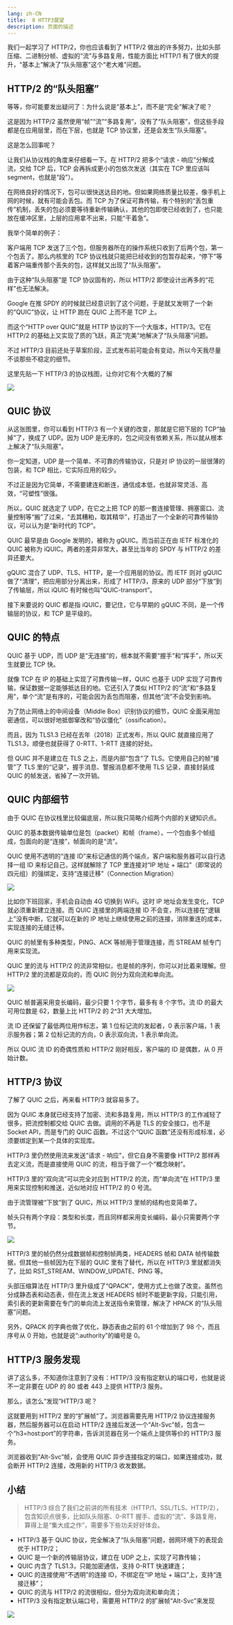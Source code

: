 ```yaml
---
lang: zh-CN
title:  8 HTTP3展望
description: 页面的描述
---
```




我们一起学习了 HTTP/2，你也应该看到了 HTTP/2 做出的许多努力，比如头部压缩、二进制分帧、虚拟的“流”与多路复用，性能方面比 HTTP/1 有了很大的提升，“基本上”解决了“队头阻塞”这个“老大难”问题。

##  HTTP/2 的“队头阻塞”

等等，你可能要发出疑问了：为什么说是“基本上”，而不是“完全”解决了呢？

这是因为 HTTP/2 虽然使用“帧”“流”“多路复用”，没有了“队头阻塞”，但这些手段都是在应用层里，而在下层，也就是 TCP 协议里，还是会发生“队头阻塞”。

这是怎么回事呢？

让我们从协议栈的角度来仔细看一下。在 HTTP/2 把多个“请求 - 响应”分解成流，交给 TCP 后，TCP 会再拆成更小的包依次发送（其实在 TCP 里应该叫 segment，也就是“段”）。

在网络良好的情况下，包可以很快送达目的地。但如果网络质量比较差，像手机上网的时候，就有可能会丢包。而 TCP 为了保证可靠传输，有个特别的“丢包重传”机制，丢失的包必须要等待重新传输确认，其他的包即使已经收到了，也只能放在缓冲区里，上层的应用拿不出来，只能“干着急”。

我举个简单的例子：

客户端用 TCP 发送了三个包，但服务器所在的操作系统只收到了后两个包，第一个包丢了。那么内核里的 TCP 协议栈就只能把已经收到的包暂存起来，“停下”等着客户端重传那个丢失的包，这样就又出现了“队头阻塞”。

由于这种“队头阻塞”是 TCP 协议固有的，所以 HTTP/2 即使设计出再多的“花样”也无法解决。

Google 在推 SPDY 的时候就已经意识到了这个问题，于是就又发明了一个新的“QUIC”协议，让 HTTP 跑在 QUIC 上而不是 TCP 上。

而这个“HTTP over QUIC”就是 HTTP 协议的下一个大版本，HTTP/3。它在 HTTP/2 的基础上又实现了质的飞跃，真正“完美”地解决了“队头阻塞”问题。

不过 HTTP/3 目前还处于草案阶段，正式发布前可能会有变动，所以今天我尽量不谈那些不稳定的细节。

这里先贴一下 HTTP/3 的协议栈图，让你对它有个大概的了解

![](https://s.poetries.work/gitee/2019/12/66.png)

##  QUIC 协议

从这张图里，你可以看到 HTTP/3 有一个关键的改变，那就是它把下层的 TCP“抽掉”了，换成了 UDP。因为 UDP 是无序的，包之间没有依赖关系，所以就从根本上解决了“队头阻塞”。

你一定知道，UDP 是一个简单、不可靠的传输协议，只是对 IP 协议的一层很薄的包装，和 TCP 相比，它实际应用的较少。

不过正是因为它简单，不需要建连和断连，通信成本低，也就非常灵活、高效，“可塑性”很强。

所以，QUIC 就选定了 UDP，在它之上把 TCP 的那一套连接管理、拥塞窗口、流量控制等“搬”了过来，“去其糟粕，取其精华”，打造出了一个全新的可靠传输协议，可以认为是“新时代的 TCP”。

QUIC 最早是由 Google 发明的，被称为 gQUIC。而当前正在由 IETF 标准化的 QUIC 被称为 iQUIC。两者的差异非常大，甚至比当年的 SPDY 与 HTTP/2 的差异还要大。

gQUIC 混合了 UDP、TLS、HTTP，是一个应用层的协议。而 IETF 则对 gQUIC 做了“清理”，把应用部分分离出来，形成了 HTTP/3，原来的 UDP 部分“下放”到了传输层，所以 iQUIC 有时候也叫“QUIC-transport”。

接下来要说的 QUIC 都是指 iQUIC，要记住，它与早期的 gQUIC 不同，是一个传输层的协议，和 TCP 是平级的。

##  QUIC 的特点

QUIC 基于 UDP，而 UDP 是“无连接”的，根本就不需要“握手”和“挥手”，所以天生就要比 TCP 快。

就像 TCP 在 IP 的基础上实现了可靠传输一样，QUIC 也基于 UDP 实现了可靠传输，保证数据一定能够抵达目的地。它还引入了类似 HTTP/2 的“流”和“多路复用”，单个“流”是有序的，可能会因为丢包而阻塞，但其他“流”不会受到影响。

为了防止网络上的中间设备（Middle Box）识别协议的细节，QUIC 全面采用加密通信，可以很好地抵御窜改和“协议僵化”（ossification）。

而且，因为 TLS1.3 已经在去年（2018）正式发布，所以 QUIC 就直接应用了 TLS1.3，顺便也就获得了 0-RTT、1-RTT 连接的好处。

但 QUIC 并不是建立在 TLS 之上，而是内部“包含”了 TLS。它使用自己的帧“接管”了 TLS 里的“记录”，握手消息、警报消息都不使用 TLS 记录，直接封装成 QUIC 的帧发送，省掉了一次开销。

##  QUIC 内部细节

由于 QUIC 在协议栈里比较偏底层，所以我只简略介绍两个内部的关键知识点。

QUIC 的基本数据传输单位是包（packet）和帧（frame），一个包由多个帧组成，包面向的是“连接”，帧面向的是“流”。

QUIC 使用不透明的“连接 ID”来标记通信的两个端点，客户端和服务器可以自行选择一组 ID 来标记自己，这样就解除了 TCP 里连接对“IP 地址 + 端口”（即常说的四元组）的强绑定，支持“连接迁移”（Connection Migration）

![](https://s.poetries.work/gitee/2019/12/67.png)

比如你下班回家，手机会自动由 4G 切换到 WiFi。这时 IP 地址会发生变化，TCP 就必须重新建立连接。而 QUIC 连接里的两端连接 ID 不会变，所以连接在“逻辑上”没有中断，它就可以在新的 IP 地址上继续使用之前的连接，消除重连的成本，实现连接的无缝迁移。

QUIC 的帧里有多种类型，PING、ACK 等帧用于管理连接，而 STREAM 帧专门用来实现流。

QUIC 里的流与 HTTP/2 的流非常相似，也是帧的序列，你可以对比着来理解。但 HTTP/2 里的流都是双向的，而 QUIC 则分为双向流和单向流。

![](https://s.poetries.work/gitee/2019/12/68.png)

QUIC 帧普遍采用变长编码，最少只要 1 个字节，最多有 8 个字节。流 ID 的最大可用位数是 62，数量上比 HTTP/2 的 2^31 大大增加。

流 ID 还保留了最低两位用作标志，第 1 位标记流的发起者，0 表示客户端，1 表示服务器；第 2 位标记流的方向，0 表示双向流，1 表示单向流。

所以 QUIC 流 ID 的奇偶性质和 HTTP/2 刚好相反，客户端的 ID 是偶数，从 0 开始计数。

##  HTTP/3 协议

了解了 QUIC 之后，再来看 HTTP/3 就容易多了。

因为 QUIC 本身就已经支持了加密、流和多路复用，所以 HTTP/3 的工作减轻了很多，把流控制都交给 QUIC 去做。调用的不再是 TLS 的安全接口，也不是 Socket API，而是专门的 QUIC 函数。不过这个“QUIC 函数”还没有形成标准，必须要绑定到某一个具体的实现库。

HTTP/3 里仍然使用流来发送“请求 - 响应”，但它自身不需要像 HTTP/2 那样再去定义流，而是直接使用 QUIC 的流，相当于做了一个“概念映射”。

HTTP/3 里的“双向流”可以完全对应到 HTTP/2 的流，而“单向流”在 HTTP/3 里用来实现控制和推送，近似地对应 HTTP/2 的 0 号流。

由于流管理被“下放”到了 QUIC，所以 HTTP/3 里帧的结构也变简单了。

帧头只有两个字段：类型和长度，而且同样都采用变长编码，最小只需要两个字节。

![](https://s.poetries.work/gitee/2019/12/69.png)

HTTP/3 里的帧仍然分成数据帧和控制帧两类，HEADERS 帧和 DATA 帧传输数据，但其他一些帧因为在下层的 QUIC 里有了替代，所以在 HTTP/3 里就都消失了，比如 RST_STREAM、WINDOW_UPDATE、PING 等。

头部压缩算法在 HTTP/3 里升级成了“QPACK”，使用方式上也做了改变。虽然也分成静态表和动态表，但在流上发送 HEADERS 帧时不能更新字段，只能引用，索引表的更新需要在专门的单向流上发送指令来管理，解决了 HPACK 的“队头阻塞”问题。

另外，QPACK 的字典也做了优化，静态表由之前的 61 个增加到了 98 个，而且序号从 0 开始，也就是说“:authority”的编号是 0。

##  HTTP/3 服务发现

讲了这么多，不知道你注意到了没有：HTTP/3 没有指定默认的端口号，也就是说不一定非要在 UDP 的 80 或者 443 上提供 HTTP/3 服务。

那么，该怎么“发现”HTTP/3 呢？

这就要用到 HTTP/2 里的“扩展帧”了。浏览器需要先用 HTTP/2 协议连接服务器，然后服务器可以在启动 HTTP/2 连接后发送一个“Alt-Svc”帧，包含一个“h3=host:port”的字符串，告诉浏览器在另一个端点上提供等价的 HTTP/3 服务。

浏览器收到“Alt-Svc”帧，会使用 QUIC 异步连接指定的端口，如果连接成功，就会断开 HTTP/2 连接，改用新的 HTTP/3 收发数据。

##  小结

> HTTP/3 综合了我们之前讲的所有技术（HTTP/1、SSL/TLS、HTTP/2），包含知识点很多，比如队头阻塞、0-RTT 握手、虚拟的“流”、多路复用，算得上是“集大成之作”，需要多下些功夫好好体会。

*   HTTP/3 基于 QUIC 协议，完全解决了“队头阻塞”问题，弱网环境下的表现会优于 HTTP/2；
*   QUIC 是一个新的传输层协议，建立在 UDP 之上，实现了可靠传输；
*   QUIC 内含了 TLS1.3，只能加密通信，支持 0-RTT 快速建连；
*   QUIC 的连接使用“不透明”的连接 ID，不绑定在“IP 地址 + 端口”上，支持“连接迁移”；
*   QUIC 的流与 HTTP/2 的流很相似，但分为双向流和单向流；
*   HTTP/3 没有指定默认端口号，需要用 HTTP/2 的扩展帧“Alt-Svc”来发现

![](https://s.poetries.work/gitee/2019/12/70.png)